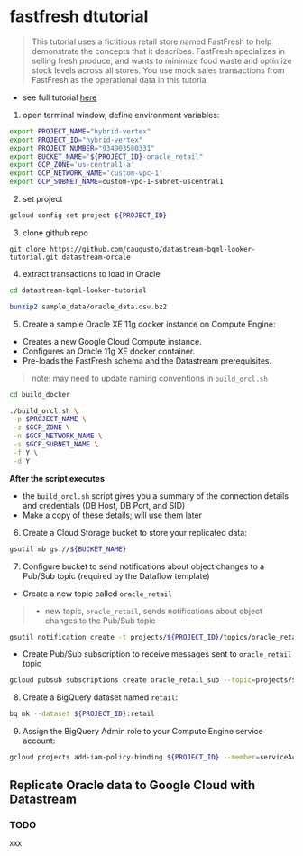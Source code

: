 # fastfresh dtutorial

> This tutorial uses a fictitious retail store named FastFresh to help demonstrate the concepts that it describes. FastFresh specializes in selling fresh produce, and wants to minimize food waste and optimize stock levels across all stores. You use mock sales transactions from FastFresh as the operational data in this tutorial

* see full tutorial [here](https://cloud.google.com/architecture/build-visualize-demand-forecast-prediction-datastream-dataflow-bigqueryml-looker#objectives)

1. open terminal window, define environment variables:

```bash
export PROJECT_NAME="hybrid-vertex"
export PROJECT_ID="hybrid-vertex"
export PROJECT_NUMBER="934903580331"
export BUCKET_NAME="${PROJECT_ID}-oracle_retail"
export GCP_ZONE='us-central1-a'
export GCP_NETWORK_NAME='custom-vpc-1'
export GCP_SUBNET_NAME=custom-vpc-1-subnet-uscentral1
```

2. set project

```bash
gcloud config set project ${PROJECT_ID}
```

3. clone github repo

```
git clone https://github.com/caugusto/datastream-bqml-looker-tutorial.git datastream-orcale
```

4. extract transactions to load in Oracle

```bash
cd datastream-bqml-looker-tutorial

bunzip2 sample_data/oracle_data.csv.bz2
```

5. Create a sample Oracle XE 11g docker instance on Compute Engine:
* Creates a new Google Cloud Compute instance.
* Configures an Oracle 11g XE docker container.
* Pre-loads the FastFresh schema and the Datastream prerequisites.

> note: may need to update naming conventions in `build_orcl.sh`

```bash
cd build_docker

./build_orcl.sh \
 -p $PROJECT_NAME \
 -z $GCP_ZONE \
 -n $GCP_NETWORK_NAME \
 -s $GCP_SUBNET_NAME \
 -f Y \
 -d Y
```

**After the script executes**
* the `build_orcl.sh` script gives you a summary of the connection details and credentials (DB Host, DB Port, and SID)
* Make a copy of these details; will use them later

6. Create a Cloud Storage bucket to store your replicated data:

```bash
gsutil mb gs://${BUCKET_NAME}
```

7. Configure bucket to send notifications about object changes to a Pub/Sub topic (required by the Dataflow template)

* Create a new topic called `oracle_retail`
> * new topic, `oracle_retail`, sends notifications about object changes to the Pub/Sub topic

```bash
gsutil notification create -t projects/${PROJECT_ID}/topics/oracle_retail -f json gs://${BUCKET_NAME}
```

* Create Pub/Sub subscription to receive messages sent to `oracle_retail` topic

```bash
gcloud pubsub subscriptions create oracle_retail_sub --topic=projects/${PROJECT_ID}/topics/oracle_retail
```

8. Create a BigQuery dataset named `retail`:

```bash
bq mk --dataset ${PROJECT_ID}:retail
```

9. Assign the BigQuery Admin role to your Compute Engine service account:

```bash
gcloud projects add-iam-policy-binding ${PROJECT_ID} --member=serviceAccount:${PROJECT_NUMBER}-compute@developer.gserviceaccount.com --role='roles/bigquery.admin'
```

## Replicate Oracle data to Google Cloud with Datastream

### TODO

```bash
XXX
```

